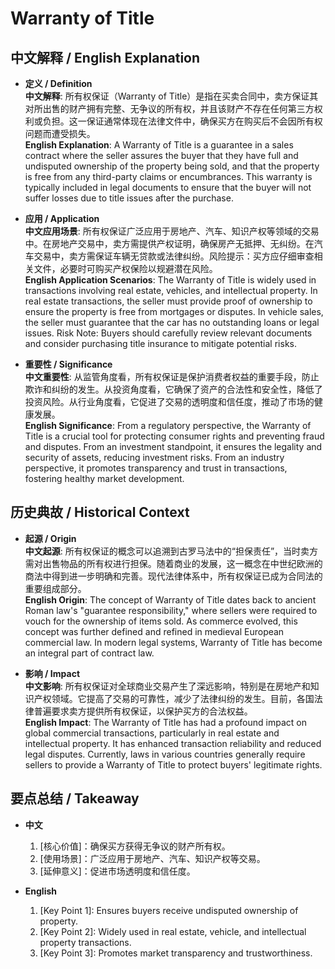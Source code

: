 # Warranty of Title

## 中文解释 / English Explanation

* **定义 / Definition**  
  **中文解释**: 所有权保证（Warranty of Title）是指在买卖合同中，卖方保证其对所出售的财产拥有完整、无争议的所有权，并且该财产不存在任何第三方权利或负担。这一保证通常体现在法律文件中，确保买方在购买后不会因所有权问题而遭受损失。  
  **English Explanation**: A Warranty of Title is a guarantee in a sales contract where the seller assures the buyer that they have full and undisputed ownership of the property being sold, and that the property is free from any third-party claims or encumbrances. This warranty is typically included in legal documents to ensure that the buyer will not suffer losses due to title issues after the purchase.

* **应用 / Application**  
  **中文应用场景**: 所有权保证广泛应用于房地产、汽车、知识产权等领域的交易中。在房地产交易中，卖方需提供产权证明，确保房产无抵押、无纠纷。在汽车交易中，卖方需保证车辆无贷款或法律纠纷。风险提示：买方应仔细审查相关文件，必要时可购买产权保险以规避潜在风险。  
  **English Application Scenarios**: The Warranty of Title is widely used in transactions involving real estate, vehicles, and intellectual property. In real estate transactions, the seller must provide proof of ownership to ensure the property is free from mortgages or disputes. In vehicle sales, the seller must guarantee that the car has no outstanding loans or legal issues. Risk Note: Buyers should carefully review relevant documents and consider purchasing title insurance to mitigate potential risks.

* **重要性 / Significance**  
  **中文重要性**: 从监管角度看，所有权保证是保护消费者权益的重要手段，防止欺诈和纠纷的发生。从投资角度看，它确保了资产的合法性和安全性，降低了投资风险。从行业角度看，它促进了交易的透明度和信任度，推动了市场的健康发展。  
  **English Significance**: From a regulatory perspective, the Warranty of Title is a crucial tool for protecting consumer rights and preventing fraud and disputes. From an investment standpoint, it ensures the legality and security of assets, reducing investment risks. From an industry perspective, it promotes transparency and trust in transactions, fostering healthy market development.

## 历史典故 / Historical Context

* **起源 / Origin**  
  **中文起源**: 所有权保证的概念可以追溯到古罗马法中的“担保责任”，当时卖方需对出售物品的所有权进行担保。随着商业的发展，这一概念在中世纪欧洲的商法中得到进一步明确和完善。现代法律体系中，所有权保证已成为合同法的重要组成部分。  
  **English Origin**: The concept of Warranty of Title dates back to ancient Roman law's "guarantee responsibility," where sellers were required to vouch for the ownership of items sold. As commerce evolved, this concept was further defined and refined in medieval European commercial law. In modern legal systems, Warranty of Title has become an integral part of contract law.

* **影响 / Impact**  
  **中文影响**: 所有权保证对全球商业交易产生了深远影响，特别是在房地产和知识产权领域。它提高了交易的可靠性，减少了法律纠纷的发生。目前，各国法律普遍要求卖方提供所有权保证，以保护买方的合法权益。  
  **English Impact**: The Warranty of Title has had a profound impact on global commercial transactions, particularly in real estate and intellectual property. It has enhanced transaction reliability and reduced legal disputes. Currently, laws in various countries generally require sellers to provide a Warranty of Title to protect buyers' legitimate rights.

## 要点总结 / Takeaway

* **中文**  
  1. [核心价值]：确保买方获得无争议的财产所有权。
  2. [使用场景]：广泛应用于房地产、汽车、知识产权等交易。
  3. [延伸意义]：促进市场透明度和信任度。

* **English**  
  1. [Key Point 1]: Ensures buyers receive undisputed ownership of property.
  2. [Key Point 2]: Widely used in real estate, vehicle, and intellectual property transactions.
  3. [Key Point 3]: Promotes market transparency and trustworthiness.